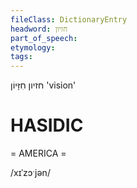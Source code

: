 ```yaml
---
fileClass: DictionaryEntry
headword: חזיון
part_of_speech: 
etymology: 
tags: 
---
```

חזיון
חִזָּיוֹן
'vision'

HASIDIC
=======
= AMERICA = 

/xɪˈzɔˑjən/